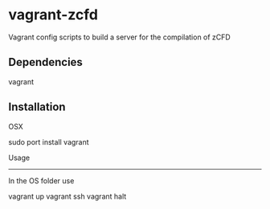 vagrant-zcfd
============

Vagrant config scripts to build a server for the compilation of zCFD

Dependencies
------------

vagrant

Installation
------------

OSX 

sudo port install vagrant

Usage
_____

In the OS folder use

vagrant up
vagrant ssh
vagrant halt